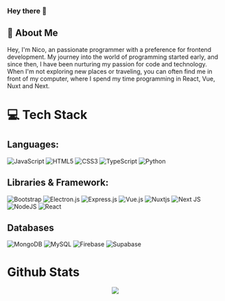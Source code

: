 ### Hey there 👋     
## :book: About Me
Hey, I'm Nico, an passionate programmer with a preference for frontend development.
                My journey into the world of programming started early, and since then, I have been nurturing my passion for code and technology. When I'm not exploring new places or traveling, you can often find me in front of my computer, where I spend my time programming in React, Vue, Nuxt and Next.

# 💻 Tech Stack

## Languages:

![ JavaScript ](https://img.shields.io/badge/javascript-%23323330.svg?style=for-the-badge&logo=javascript&logoColor=%23F7DF1E)
![ HTML5 ](https://img.shields.io/badge/html5-%23E34F26.svg?style=for-the-badge&logo=html5&logoColor=white)
![ CSS3 ](https://img.shields.io/badge/css3-%231572B6.svg?style=for-the-badge&logo=css3&logoColor=white)
![ TypeScript ](https://img.shields.io/badge/typescript-%23007ACC.svg?style=for-the-badge&logo=typescript&logoColor=white)
![ Python ](https://img.shields.io/badge/python-3670A0?style=for-the-badge&logo=python&logoColor=ffdd54)

## Libraries & Framework:

![ Bootstrap ](https://img.shields.io/badge/bootstrap-%23563D7C.svg?style=for-the-badge&logo=bootstrap&logoColor=white)
![ Electron.js ](https://img.shields.io/badge/Electron-191970?style=for-the-badge&logo=Electron&logoColor=white)
![ Express.js ](https://img.shields.io/badge/express.js-%23404d59.svg?style=for-the-badge&logo=express&logoColor=%2361DAFB)
![ Vue.js ](https://img.shields.io/badge/vuejs-%2335495e.svg?style=for-the-badge&logo=vuedotjs&logoColor=%234FC08D)
![ Nuxtjs ](https://img.shields.io/badge/Nuxt-002E3B?style=for-the-badge&logo=nuxtdotjs&logoColor=#00DC82)
![Next JS](https://img.shields.io/badge/Next-black?style=for-the-badge&logo=next.js&logoColor=white)
![ NodeJS ](https://img.shields.io/badge/node.js-6DA55F?style=for-the-badge&logo=node.js&logoColor=white)
![ React ](https://img.shields.io/badge/react-%2320232a.svg?style=for-the-badge&logo=react&logoColor=%2361DAFB)

## Databases
![ MongoDB ](https://img.shields.io/badge/MongoDB-%234ea94b.svg?style=for-the-badge&logo=mongodb&logoColor=white)
![ MySQL ](https://img.shields.io/badge/mysql-%2300f.svg?style=for-the-badge&logo=mysql&logoColor=white)
![ Firebase ](https://img.shields.io/badge/Firebase-039BE5?style=for-the-badge&logo=Firebase&logoColor=white)
![ Supabase ](https://img.shields.io/badge/Supabase-3ECF8E?style=for-the-badge&logo=supabase&logoColor=white)

# Github Stats
<div align="center"><img src="https://github-readme-stats.vercel.app/api?username=Meetabeast&show_icons=true&count_private=true&hide_border=true&theme=dark&card_width=800" align="center" /></div>
